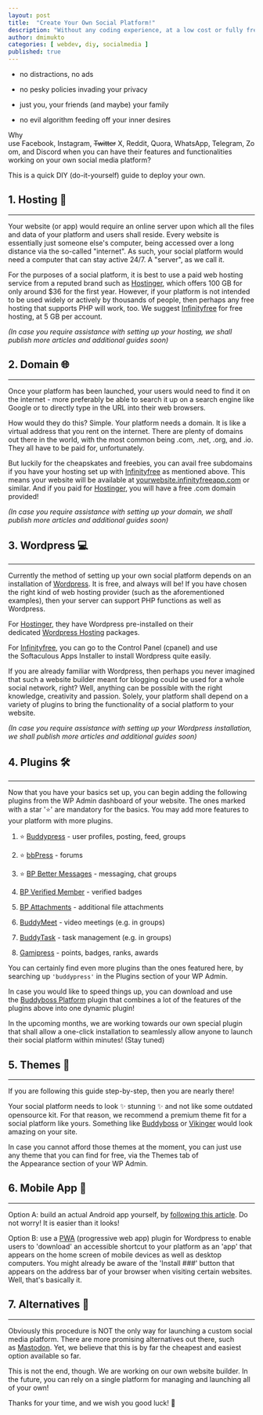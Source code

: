 ```yaml
---
layout: post
title:  "Create Your Own Social Platform!"
description: "Without any coding experience, at a low cost or fully free!"
author: dmimukto
categories: [ webdev, diy, socialmedia ]
published: true
---
```


-   no distractions, no ads

-   no pesky policies invading your privacy

-   just you, your friends (and maybe) your family

-   no evil algorithm feeding off your inner desires

Why use Facebook, Instagram, ~~Twitter~~ X, Reddit, Quora, WhatsApp, Telegram, Zoom, and Discord when you can have their features and functionalities working on your own social media platform?

This is a quick DIY (do-it-yourself) guide to deploy your own.

## 1\. Hosting 💽
------------------------------------------------------------------------------------------------------------------------------

Your website (or app) would require an online server upon which all the files and data of your platform and users shall reside. Every website is essentially just someone else's computer, being accessed over a long distance via the so-called "internet". As such, your social platform would need a computer that can stay active 24/7. A "server", as we call it.

For the purposes of a social platform, it is best to use a paid web hosting service from a reputed brand such as [Hostinger](https://hostinger.com/?REFERRALCODE=1DEWAN30), which offers 100 GB for only around $36 for the first year. However, if your platform is not intended to be used widely or actively by thousands of people, then perhaps any free hosting that supports PHP will work, too. We suggest [Infinityfree](https://www.infinityfree.com/) for free hosting, at 5 GB per account.

*(In case you require assistance with setting up your hosting, we shall publish more articles and additional guides soon)*

## 2\. Domain 🌐
----------------------------------------------------------------------------------------------------------------------------

Once your platform has been launched, your users would need to find it on the internet - more preferably be able to search it up on a search engine like Google or to directly type in the URL into their web browsers.

How would they do this? Simple. Your platform needs a domain. It is like a virtual address that you rent on the internet. There are plenty of domains out there in the world, with the most common being .com, .net, .org, and .io. They all have to be paid for, unfortunately.

But luckily for the cheapskates and freebies, you can avail free subdomains if you have your hosting set up with [Infinityfree](https://www.infinityfree.com/) as mentioned above. This means your website will be available at [yourwebsite.infinityfreeapp.com](http://yourwebsite.infinityfreeapp.com/) or similar. And if you paid for [Hostinger](https://hostinger.com/?REFERRALCODE=1DEWAN30), you will have a free .com domain provided!

*(In case you require assistance with setting up your domain, we shall publish more articles and additional guides soon)*

## 3\. Wordpress 💻
----------------------------------------------------------------------------------------------------------------------------------

Currently the method of setting up your own social platform depends on an installation of [Wordpress](https://wordpress.org/). It is free, and always will be! If you have chosen the right kind of web hosting provider (such as the aforementioned examples), then your server can support PHP functions as well as Wordpress.

For [Hostinger](https://hostinger.com/?REFERRALCODE=1DEWAN30), they have Wordpress pre-installed on their dedicated [Wordpress Hosting](https://www.hostinger.com/wordpress-hosting) packages.

For [Infinityfree](https://www.infinityfree.com/), you can go to the Control Panel (cpanel) and use the Softaculous Apps Installer to install Wordpress quite easily.

If you are already familiar with Wordpress, then perhaps you never imagined that such a website builder meant for blogging could be used for a whole social network, right? Well, anything can be possible with the right knowledge, creativity and passion. Solely, your platform shall depend on a variety of plugins to bring the functionality of a social platform to your website.

*(In case you require assistance with setting up your Wordpress installation, we shall publish more articles and additional guides soon)*

## 4\. Plugins 🛠️
-------------------------------------------------------------------------------------------------------------------------------

Now that you have your basics set up, you can begin adding the following plugins from the WP Admin dashboard of your website. The ones marked with a star '⭐' are mandatory for the basics. You may add more features to your platform with more plugins.

1.  ⭐ [Buddypress](https://wordpress.org/plugins/buddypress/) - user profiles, posting, feed, groups

2.  ⭐ [bbPress](https://wordpress.org/plugins/bbpress/) - forums

3.  ⭐ [BP Better Messages](https://wordpress.org/plugins/bp-better-messages/) - messaging, chat groups

4.  [BP Verified Member](https://wordpress.org/plugins/bp-verified-member/) - verified badges

5.  [BP Attachments](https://wordpress.org/plugins/bp-attachments/) - additional file attachments

6.  [BuddyMeet](https://wordpress.org/plugins/buddymeet/) - video meetings (e.g. in groups)

7.  [BuddyTask](https://wordpress.org/plugins/buddytask/) - task management (e.g. in groups)

8.  [Gamipress](https://wordpress.org/plugins/gamipress/) - points, badges, ranks, awards

You can certainly find even more plugins than the ones featured here, by searching up `'buddypress'` in the Plugins section of your WP Admin.

In case you would like to speed things up, you can download and use the [Buddyboss Platform](https://www.buddyboss.com/platform/) plugin that combines a lot of the features of the plugins above into one dynamic plugin!

In the upcoming months, we are working towards our own special plugin that shall allow a one-click installation to seamlessly allow anyone to launch their social platform within minutes! (Stay tuned)

## 5\. Themes 🎨
----------------------------------------------------------------------------------------------------------------------------

If you are following this guide step-by-step, then you are nearly there!

Your social platform needs to look ✨ stunning ✨ and not like some outdated opensource kit. For that reason, we recommend a premium theme fit for a social platform like yours. Something like [Buddyboss](https://www.buddyboss.com/) or [Vikinger](https://odindesignthemes.com/vikinger-theme/) would look amazing on your site.

In case you cannot afford those themes at the moment, you can just use any theme that you can find for free, via the Themes tab of the Appearance section of your WP Admin.

## 6\. Mobile App 📱
------------------------------------------------------------------------------------------------------------------------------------

Option A: build an actual Android app yourself, by [following this article](https://dewanmukto.hashnode.dev/squeeze-websites-into-android-apps). Do not worry! It is easier than it looks!

Option B: use a [PWA](https://wordpress.org/plugins/pwa/) (progressive web app) plugin for Wordpress to enable users to 'download' an accessible shortcut to your platform as an 'app' that appears on the home screen of mobile devices as well as desktop computers. You might already be aware of the 'Install ###' button that appears on the address bar of your browser when visiting certain websites. Well, that's basically it.

## 7\. Alternatives 🤔
----------------------------------------------------------------------------------------------------------------------------------------

Obviously this procedure is NOT the only way for launching a custom social media platform. There are more promising alternatives out there, such as [Mastodon](https://joinmastodon.org/). Yet, we believe that this is by far the cheapest and easiest option available so far.

This is not the end, though. We are working on our own website builder. In the future, you can rely on a single platform for managing and launching all of your own!

Thanks for your time, and we wish you good luck! 🫡

